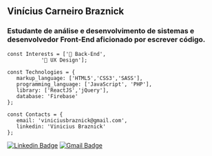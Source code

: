 ##  Vinícius Carneiro Braznick
 
### Estudante de análise e desenvolvimento de sistemas e desenvolvedor Front-End aficionado por escrever código.

````
const Interests = ['🧪 Back-End',
		   '📐 UX Design'];

````

````
const Technologies = {
   markup_language: ['HTML5','CSS3','SASS'],
   programming_language: ['JavaScript', 'PHP'],
   library: ['ReactJS','jQuery'],
   database: 'Firebase'
};
````

````
const Contacts = {
   email: 'viniciusbraznick@gmail.com',
   linkedin: 'Vinicius Braznick'
};
````

[![Linkedin Badge](https://img.shields.io/badge/-LinkedIn-blue?style=flat-square&logo=Linkedin&logoColor=white&link=https://www.linkedin.com/in/vinicius-braznick/)](https://www.linkedin.com/in/vinicius-braznick/) [![Gmail Badge](https://img.shields.io/badge/-Gmail-c14438?style=flat-square&logo=Gmail&logoColor=white&link=mailto:viniciusbraznick@gmail.com)](mailto:viniciusbraznick@gmail.com)
